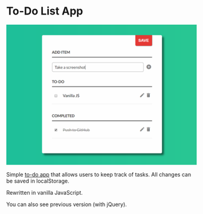 # To-Do List App

![To-Do app](https://github.com/anna-wro/todo/blob/master/todo_vanilla.png)

Simple [to-do app](http://anna.pm/todo) that allows users to keep track of tasks. All changes can be saved in localStorage.

Rewritten in vanilla JavaScript.

You can also see previous version (with jQuery).
